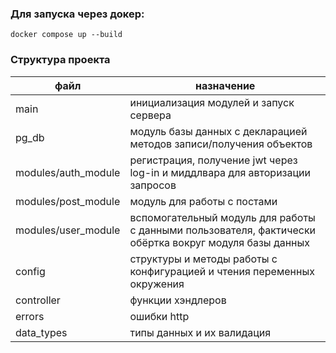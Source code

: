 ### Для запуска через докер: 
```
docker compose up --build
```

### Структура проекта

| файл                | назначение                                                                                             |
|---------------------|--------------------------------------------------------------------------------------------------------|
| main                | инициализация модулей и запуск сервера                                                                 |
| pg_db               | модуль базы данных с декларацией методов записи/получения объектов                                     |
| modules/auth_module | регистрация, получение jwt через log-in и миддлвара для авторизации запросов                           |
| modules/post_module | модуль для работы с постами                                                                            |
| modules/user_module | вспомогательный модуль для работы с данными пользователя, фактически обёртка вокруг модуля базы данных |
| config              | структуры и методы работы с конфигурацией и чтения переменных окружения                                |
| controller          | функции хэндлеров                                                                                      |
| errors              | ошибки http                                                                                            |
| data_types          | типы данных и их валидация                                                                             |



